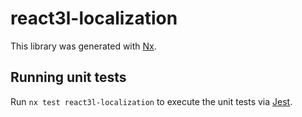 # react3l-localization

This library was generated with [Nx](https://nx.dev).

## Running unit tests

Run `nx test react3l-localization` to execute the unit tests via [Jest](https://jestjs.io).

